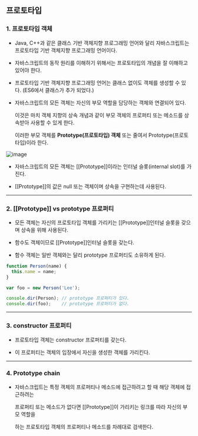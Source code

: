 ## 프로토타입

### 1. 프로토타입 객체

- Java, C++과 같은 클래스 기반 객체지향 프로그래밍 언어와 달리 자바스크립트는 프로토타입 기반 객체지향 프로그래밍 언어이다.

- 자바스크립트의 동작 원리를 이해하기 위해서는 프로토타입의 개념을 잘 이해하고 있어야 한다.

- 프로토타입 기반 객체지향 프로그래밍 언어는 클래스 없이도 객체를 생성할 수 있다. (ES6에서 클래스가 추가 되었다.)

- 자바스크립트의 모든 객체는 자신의 부모 역할을 담당하는 객체와 연결되어 있다.
    
    이것은 마치 객체 지향의 상속 개념과 같이 부모 객체의 프로퍼티 또는 메소드를 상속받아 사용할 수 있게 한다.
  
    이러한 부모 객체를 __Prototype(프로토타입) 객체__ 또는 줄여서 Prototype(프로토타입)이라 한다.

![image](https://user-images.githubusercontent.com/68735491/127019198-9d0aeb2f-6eee-4171-9fbb-f2580403e406.png)

- 자바스크립트의 모든 객체는 [[Prototype]]이라는 인터널 슬롯(internal slot)를 가진다.

- [[Prototype]]의 값은 null 또는 객체이며 상속을 구현하는데 사용된다.

<hr >

### 2. [[Prototype]] vs prototype 프로퍼티

- 모든 객체는 자신의 프로토타입 객체를 가리키는 [[Prototype]]인터널 슬롯을 갖으며 상속을 위해 사용된다.

- 함수도 객체이므로 [[Prototype]]인터널 슬롯을 갖는다.

- 함수 객체는 일반 객체와는 달리 prototype 프로퍼티도 소유하게 된다.

~~~ javascript
function Person(name) {
  this.name = name;
}

var foo = new Person('Lee');

console.dir(Person); // prototype 프로퍼티가 있다.
console.dir(foo);    // prototype 프로퍼티가 없다.
~~~

<hr >

### 3. constructor 프로퍼티

- 프로토타입 객체는 constructor 프로퍼티를 갖는다.

- 이 프로퍼티는 객체의 입장에서 자신을 생성한 객체를 가리킨다.

<hr >

### 4. Prototype chain

- 자바스크립트는 특정 객체의 프로퍼티나 메소드에 접근하려고 할 때 해당 객체에 접근하려는

  프로퍼티 또는 메소드가 없다면 [[Prototype]]이 가리키는 링크를 따라 자신의 부모 역할을

  하는 프로토타입 객체의 프로퍼티나 메소드를 차례대로 검색한다.

